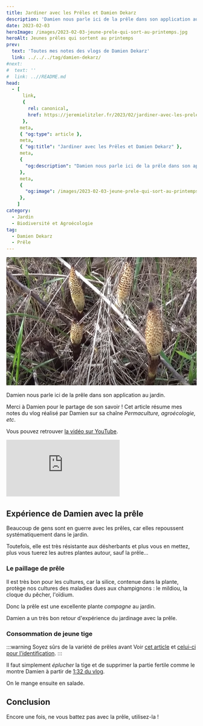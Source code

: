 ```yaml
---
title: Jardiner avec les Prêles et Damien Dekarz
description: 'Damien nous parle ici de la prêle dans son application au jardin.'
date: 2023-02-03
heroImage: /images/2023-02-03-jeune-prele-qui-sort-au-printemps.jpg
heroAlt: Jeunes prêles qui sortent au printemps
prev:
  text: 'Toutes mes notes des vlogs de Damien Dekarz'
  link: ../../../tag/damien-dekarz/
#next:
#  text: ''
#  link: ..//README.md
head:
  - [
      link,
      {
        rel: canonical,
        href: https://jeremielitzler.fr/2023/02/jardiner-avec-les-preles-damien-dekarz,
      },
     meta,
     { "og:type": article },
     meta,
     { "og:title": "Jardiner avec les Prêles et Damien Dekarz" },
     meta,
     {
       "og:description": "Damien nous parle ici de la prêle dans son application au jardin.",
     },
     meta,
     {
       "og:image": /images/2023-02-03-jeune-prele-qui-sort-au-printemps.jpg,
     },
    ]
category:
  - Jardin
  - Biodiversité et Agroécologie
tag:
  - Damien Dekarz
  - Prêle
---
```


![Jeunes prêles qui sortent au printemps](/images/2023-02-03-jeune-prele-qui-sort-au-printemps.jpg 'Crédits : image extraite du vlog de Damien Dekarz')

Damien nous parle ici de la prêle dans son application au jardin.

Merci à Damien pour le partage de son savoir ! Cet article résume mes notes du vlog réalisé par Damien sur sa chaîne _Permaculture, agroécologie, etc_.

<!-- more -->

Vous pouvez retrouver [la vidéo sur YouTube](https://www.youtube.com/watch?v=FzHxym4jeEA).

<!-- markdownlint-disable MD033 -->
<p class="newsletter-wrapper"><iframe class="newsletter-embed" src="https://iamjeremie.substack.com/embed" frameborder="0" scrolling="no"></iframe></p>

## Expérience de Damien avec la prêle

Beaucoup de gens sont en guerre avec les prêles, car elles repoussent systématiquement dans le jardin.

Toutefois, elle est très résistante aux désherbants et plus vous en mettez, plus vous tuerez les autres plantes autour, sauf la prêle...

### Le paillage de prêle

Il est très bon pour les cultures, car la silice, contenue dans la plante, protège nos cultures des maladies dues aux champignons : le mildiou, la cloque du pêcher, l'oïdium.

Donc la prêle est une excellente plante _compagne_ au jardin.

Damien a un très bon retour d'expérience du jardinage avec la prêle.

### Consommation de jeune tige

:::warning Soyez sûrs de la variété de prêles avant Voir [cet article](../les-vertus-de-la-prele-des-champs-le-chemin-de-la-nature/README.md#precautions) et [celui-ci pour l'identification](../../01/prele-des-champs-equisetum-arvense-altheaprocence/README.md#precautions). :::

Il faut simplement _éplucher_ la tige et de supprimer la partie fertile comme le montre Damien à partir de [1:32 du vlog](https://youtu.be/FzHxym4jeEA?t=92).

On le mange ensuite en salade.

## Conclusion

Encore une fois, ne vous battez pas avec la prêle, utilisez-la !
